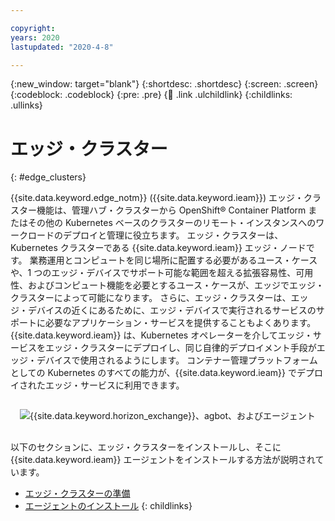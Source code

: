 ```yaml
---

copyright:
years: 2020
lastupdated: "2020-4-8"

---
```


{:new_window: target="blank"}
{:shortdesc: .shortdesc}
{:screen: .screen}
{:codeblock: .codeblock}
{:pre: .pre}
{:child: .link .ulchildlink}
{:childlinks: .ullinks}

# エッジ・クラスター
{: #edge_clusters}

{{site.data.keyword.edge_notm}} ({{site.data.keyword.ieam}}) エッジ・クラスター機能は、管理ハブ・クラスターから OpenShift® Container Platform またはその他の Kubernetes ベースのクラスターのリモート・インスタンスへのワークロードのデプロイと管理に役立ちます。 エッジ・クラスターは、Kubernetes クラスターである {{site.data.keyword.ieam}} エッジ・ノードです。 業務運用とコンピュートを同じ場所に配置する必要があるユース・ケースや、1 つのエッジ・デバイスでサポート可能な範囲を超える拡張容易性、可用性、およびコンピュート機能を必要とするユース・ケースが、エッジでエッジ・クラスターによって可能になります。 さらに、エッジ・クラスターは、エッジ・デバイスの近くにあるために、エッジ・デバイスで実行されるサービスのサポートに必要なアプリケーション・サービスを提供することもよくあります。 {{site.data.keyword.ieam}} は、Kubernetes オペレーターを介してエッジ・サービスをエッジ・クラスターにデプロイし、同じ自律的デプロイメント手段がエッジ・デバイスで使用されるようにします。 コンテナー管理プラットフォームとしての Kubernetes のすべての能力が、{{site.data.keyword.ieam}} でデプロイされたエッジ・サービスに利用できます。

<img src="../OH/docs/images/edge/05b_Installing_edge_agent_on_cluster.svg" style="margin: 3%" alt="{{site.data.keyword.horizon_exchange}}、agbot、およびエージェント">

以下のセクションに、エッジ・クラスターをインストールし、そこに {{site.data.keyword.ieam}} エージェントをインストールする方法が説明されています。

- [エッジ・クラスターの準備](preparing_edge_cluster.md)
- [エージェントのインストール](edge_cluster_agent.md)
{: childlinks}

